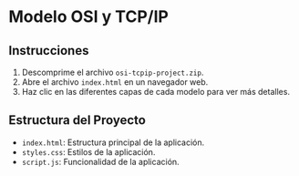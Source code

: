 # Modelo OSI y TCP/IP

## Instrucciones

1. Descomprime el archivo `osi-tcpip-project.zip`.
2. Abre el archivo `index.html` en un navegador web.
3. Haz clic en las diferentes capas de cada modelo para ver más detalles.

## Estructura del Proyecto

- `index.html`: Estructura principal de la aplicación.
- `styles.css`: Estilos de la aplicación.
- `script.js`: Funcionalidad de la aplicación.
